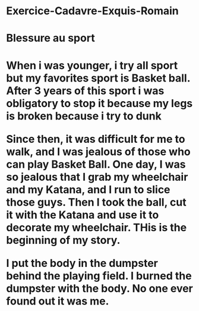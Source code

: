 # Exercice-Cadavre-Exquis-Romain
<h1>Blessure au sport <h1>
When i was younger, i try all sport but my favorites sport is Basket ball.
After 3 years of this sport i was obligatory to stop it because my legs is broken because i try to dunk 

Since then, it was difficult for me to walk, and I was jealous of those who can play Basket Ball. One day, I was so jealous that I grab my wheelchair and my Katana, and I run to slice those guys. Then I took the ball, cut it with the Katana and use it to decorate my wheelchair. THis is the beginning of my story.

I put the body in the dumpster behind the playing field.
I burned the dumpster with the body.
No one ever found out it was me.